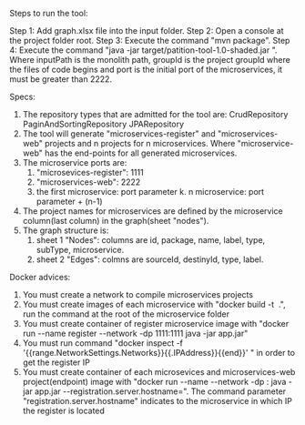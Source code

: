Steps to run the tool:

Step 1:
Add graph.xlsx file into the input folder.
Step 2:
Open a console at the project folder root.
Step 3:
Execute the command "mvn package".
Step 4:
Execute the command "java -jar target/patition-tool-1.0-shaded.jar <inputPath> <groupId> <port>".
Where inputPath is the monolith path, groupId is the project groupId where the files of code begins and port is the initial port of the microservices, it must be greater than 2222.

Specs:
1. The repository types that are admitted for the tool are:
	CrudRepository
	PaginAndSortingRepository
	JPARepository
2. The tool will generate "microservices-register" and "microservices-web" projects and n projects for n microservices.
   Where "microservice-web" has the end-points for all generated microservices.
3. The microservice ports are:
	1. "microsevices-register": 1111
	2. "microservices-web": 2222
	3. the first microservice: port parameter
	k. n microservice: port parameter + (n-1)
4. The project names for microservices are defined by the microservice column(last column) in the graph(sheet "nodes").
5. The graph structure is:
	1. sheet 1 "Nodes": columns are id, package, name, label, type, subType, microservice.
	2. sheet 2 "Edges": colmns are sourceId, destinyId, type, label.

Docker advices:
1. You must create a network to compile microservices projects
2. You must create images of each microservice with "docker build -t <image name> .", run the command at the root of the microservice folder
3. You must create container of register microservice image  with "docker run --name register --network <microservices net name> -dp
   1111:1111 <register image name> java -jar app.jar"
4. You must run command "docker inspect -f '{{range.NetworkSettings.Networks}}{{.IPAddress}}{{end}}' <register container name>"
   in order to get the register IP
5. You must create container of each microsevices and microservices-web project(endpoint) image with "docker run --name <container name>
   --network <microservices net name> -dp <microservice port>:<microservice port> <microservice image name> java -jar app.jar   --registration.server.hostname=<register IP>".
   The command parameter "registration.server.hostname" indicates to the microservice in which IP the register is located
